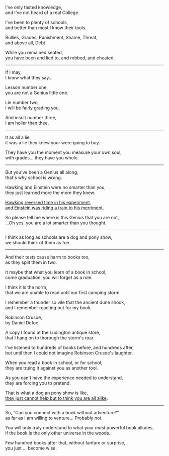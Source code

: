 I've only tasted knowledge,\
and I've not heard of a real College.

I've been to plenty of schools,\
and better than most I know their tools.

Bullies, Grades, Punishment, Shame, Threat,\
and above all, Debt.

While you remained seated,\
you have been and lied to, and robbed, and cheated.

---

If I may,\
I know what they say...

Lesson number one,\
you are not a Genius little one.

Lie number two,\
I will be fairly grading you.

And insult number three,\
I am holier than thee.

---

It as all a lie,\
it was a lie they knew your were going to buy.

They have you the moment you measure your own soul,\
with grades... they have you whole.

---

But you've been a Genius all along,\
that's why school is wrong.

Hawking and Einstein were no smarter than you,\
they just learned more the more they knew.

[Hawking reversed time in his experiment](https://www.youtube.com/watch?v=OoUVSHDbAeM),\
[and Einstein was riding a train to his merriment](https://www.youtube.com/watch?v=w3ebQK7evbw).

So please tell me where is this Genius that you are not,\
...Oh yes, you are a lot smarter than you thought.

---

I think as long as schools are a dog and pony show,\
we should think of them as foe.

---

And their tests cause harm to books too,\
as they split them in two.

It maybe that what you learn of a book in school,\
come graduation, you will forget as a rule.

I think it is the norm,\
that we are unable to read until our first camping storm.

I remember a thunder so vile that the ancient dune shook,\
and I remember reacting out for my book.

Robinson Crusoe,\
by Daniel Defoe.

A copy I found at the Ludington antique store,\
that I hang on to thorough the storm's roar.

I've listened to hundreds of books before, and hundreds after,\
but until then I could not imagine Robinson Crusoe's laughter.

When you read a book in school, or for school,\
they are truing it against you as another tool.

As you can't have the experience needed to understand,\
they are forcing you to pretend.

That is what a dog an pony show is like,\
[they just cannot help but to think you are all alike](https://www.youtube.com/watch?v=0tEnnvZbYek).

---

So, "Can you connect with a book without adventure?"\
as far as I am willing to venture... Probably not.

You will only truly understand to what your most powerful book alludes,\
if the book is the only other universe in the woods.

Few hundred books after that, without fanfare or surprise,\
you just ... become wise.
